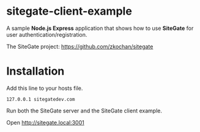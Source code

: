 sitegate-client-example
=======================

A sample **Node.js Express** application that shows how to use **SiteGate** for user authentication/registration.

The SiteGate project: https://github.com/zkochan/sitegate

Installation
============
Add this line to your hosts file.
```
127.0.0.1 sitegatedev.com
```
Run both the SiteGate server and the SiteGate client example.

Open http://sitegate.local:3001
